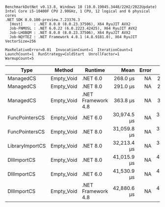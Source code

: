 ```

BenchmarkDotNet v0.13.8, Windows 10 (10.0.19045.3448/22H2/2022Update)
Intel Core i5-10400F CPU 2.90GHz, 1 CPU, 12 logical and 6 physical cores
.NET SDK 8.0.100-preview.7.23376.3
  [Host]     : .NET 8.0.0 (8.0.23.37506), X64 RyuJIT AVX2
  Job-FNMOSL : .NET 6.0.22 (6.0.2223.42425), X64 RyuJIT AVX2
  Job-LHOBQM : .NET 8.0.0 (8.0.23.37506), X64 RyuJIT AVX2
  Job-NQYTEZ : .NET Framework 4.8.1 (4.8.9181.0), X64 RyuJIT VectorSize=256

MaxRelativeError=0.01  InvocationCount=1  IterationCount=1  
LaunchCount=1  RunStrategy=ColdStart  UnrollFactor=1  
WarmupCount=5  

```
| Type            | Method     | Runtime            | Mean        | Error | Median      | Min         | Max         | Allocated |
|---------------- |----------- |------------------- |------------:|------:|------------:|------------:|------------:|----------:|
| ManagedCS       | Empty_Void | .NET 6.0           |    268.0 μs |    NA |    268.0 μs |    268.0 μs |    268.0 μs |     640 B |
| ManagedCS       | Empty_Void | .NET 8.0           |    291.0 μs |    NA |    291.0 μs |    291.0 μs |    291.0 μs |     400 B |
| ManagedCS       | Empty_Void | .NET Framework 4.8 |    363.8 μs |    NA |    363.8 μs |    363.8 μs |    363.8 μs |         - |
| FuncPointersCS  | Empty_Void | .NET 6.0           | 30,974.5 μs |    NA | 30,974.5 μs | 30,974.5 μs | 30,974.5 μs |     640 B |
| FuncPointersCS  | Empty_Void | .NET 8.0           | 31,059.8 μs |    NA | 31,059.8 μs | 31,059.8 μs | 31,059.8 μs |     400 B |
| LibraryImportCS | Empty_Void | .NET 8.0           | 32,213.4 μs |    NA | 32,213.4 μs | 32,213.4 μs | 32,213.4 μs |     400 B |
| DllImportCS     | Empty_Void | .NET 8.0           | 41,015.9 μs |    NA | 41,015.9 μs | 41,015.9 μs | 41,015.9 μs |     400 B |
| DllImportCS     | Empty_Void | .NET 6.0           | 41,530.9 μs |    NA | 41,530.9 μs | 41,530.9 μs | 41,530.9 μs |     640 B |
| DllImportCS     | Empty_Void | .NET Framework 4.8 | 42,880.6 μs |    NA | 42,880.6 μs | 42,880.6 μs | 42,880.6 μs |         - |
